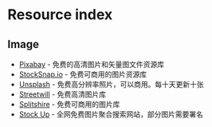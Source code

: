 # Resource index
## Image
- [Pixabay](https://pixabay.com/) - 免费的高清图片和矢量图文件资源库
- [StockSnap.io](https://stocksnap.io/) - 免费可商用的图片资源库
- [Unsplash](https://unsplash.com/) - 免费高分辨率照片，可以商用。每十天更新十张
- [Streetwill](http://streetwill.co/) - 免费高清图片库
- [Splitshire](https://www.splitshire.com/) - 免费可商用的图片库
- [Stock Up](https://www.sitebuilderreport.com/stock-up) - 全网免费图片聚合搜索网站，部分图片需要署名